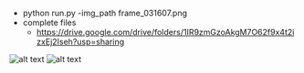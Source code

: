 - python run.py -img_path frame_031607.png
- complete files
	- https://drive.google.com/drive/folders/1IR9zmGzoAkgM7O62f9x4t2izxEj2Iseh?usp=sharing

![alt text](https://github.com/[username]/[reponame]/blob/[branch]/image.jpg?raw=true)
![alt text](https://github.com/[username]/[reponame]/blob/[branch]/image.jpg?raw=true)
